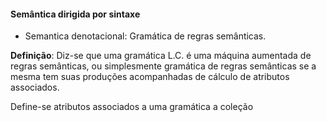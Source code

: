 #### Semântica dirigida por sintaxe

- Semantica denotacional: Gramática de regras semânticas.

**Definição**: Diz-se que uma gramática L.C. é uma máquina aumentada de regras semânticas,
ou simplesmente gramática de regras semânticas se a mesma tem suas produções acompanhadas de cálculo de atributos
associados.

Define-se atributos associados a uma gramática a coleção
